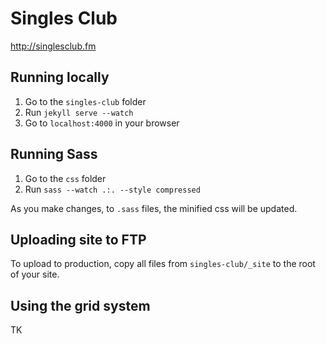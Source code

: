 # Singles Club

http://singlesclub.fm

## Running locally

1. Go to the `singles-club` folder
2. Run `jekyll serve --watch`
3. Go to `localhost:4000` in your browser

## Running Sass

1. Go to the `css` folder
2. Run `sass --watch .:. --style compressed`

As you make changes, to `.sass` files, the minified css will be updated.

## Uploading site to FTP

To upload to production, copy all files from `singles-club/_site` to the root of your site.

## Using the grid system
TK

